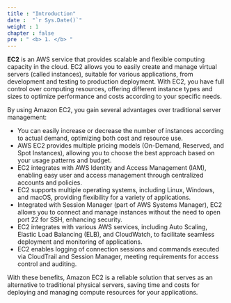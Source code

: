 ```yaml
---
title : "Introduction"
date :  "`r Sys.Date()`" 
weight : 1 
chapter : false
pre : " <b> 1. </b> "
---
```

**EC2** is an AWS service that provides scalable and flexible computing capacity in the cloud. EC2 allows you to easily create and manage virtual servers (called instances), suitable for various applications, from development and testing to production deployment. With EC2, you have full control over computing resources, offering different instance types and sizes to optimize performance and costs according to your specific needs.

By using Amazon EC2, you gain several advantages over traditional server management:

- You can easily increase or decrease the number of instances according to actual demand, optimizing both cost and resource use.
- AWS EC2 provides multiple pricing models (On-Demand, Reserved, and Spot Instances), allowing you to choose the best approach based on your usage patterns and budget.
- EC2 integrates with AWS Identity and Access Management (IAM), enabling easy user and access management through centralized accounts and policies.
- EC2 supports multiple operating systems, including Linux, Windows, and macOS, providing flexibility for a variety of applications.
- Integrated with Session Manager (part of AWS Systems Manager), EC2 allows you to connect and manage instances without the need to open port 22 for SSH, enhancing security.
- EC2 integrates with various AWS services, including Auto Scaling, Elastic Load Balancing (ELB), and CloudWatch, to facilitate seamless deployment and monitoring of applications.
- EC2 enables logging of connection sessions and commands executed via CloudTrail and Session Manager, meeting requirements for access control and auditing.
  
With these benefits, Amazon EC2 is a reliable solution that serves as an alternative to traditional physical servers, saving time and costs for deploying and managing compute resources for your applications. 